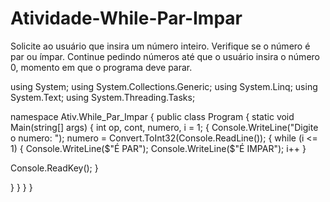 # Atividade-While-Par-Impar
Solicite ao usuário que insira um número inteiro. Verifique se o número é par ou ímpar. Continue pedindo números até que o usuário insira o número 0, momento em que o programa deve parar.

using System;
using System.Collections.Generic;
using System.Linq;
using System.Text;
using System.Threading.Tasks;

namespace Ativ.While_Par_Impar
{
public class Program
{
static void Main(string[] args)
{
int op, cont, numero, i = 1;
{
Console.WriteLine("Digite o numero: ");
numero = Convert.ToInt32(Console.ReadLine());
{
while (i <= 1)
{
Console.WriteLine($"É PAR");
Console.WriteLine($"É IMPAR");
i++
}

Console.ReadKey();
}

}
}
}
}

